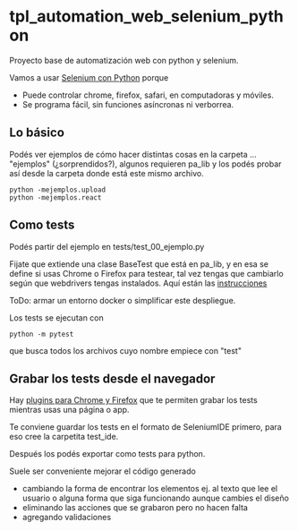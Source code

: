 # tpl_automation_web_selenium_python
Proyecto base de automatización web con python y selenium.

Vamos a usar [Selenium con Python](https://selenium-python.readthedocs.io/getting-started.html) porque

* Puede controlar chrome, firefox, safari, en computadoras y móviles.
* Se programa fácil, sin funciones asíncronas ni verborrea.

## Lo básico

Podés ver ejemplos de cómo hacer distintas cosas en la carpeta ... "ejemplos" (¿sorprendidos?), algunos requieren pa_lib y los podés probar así desde la carpeta donde está este mismo archivo.

~~~
python -mejemplos.upload
python -mejemplos.react
~~~

## Como tests

Podés partir del ejemplo en tests/test_00_ejemplo.py

Fijate que extiende una clase BaseTest que está en pa_lib, y en esa se define si usas Chrome o Firefox para testear, tal vez tengas que cambiarlo según que webdrivers tengas instalados. Aquí están las [instrucciones](https://chromedriver.chromium.org/getting-started)

ToDo: armar un entorno docker o simplificar este despliegue.

Los tests se ejecutan con

~~~
python -m pytest
~~~

que busca todos los archivos cuyo nombre empiece con "test" 

## Grabar los tests desde el navegador

Hay [plugins para Chrome y Firefox](https://chromedriver.chromium.org/getting-started) que te permiten grabar los tests mientras usas una página o app. 

Te conviene guardar los tests en el formato de SeleniumIDE primero, para eso cree la carpetita test_ide.

Después los podés exportar como tests para python.

Suele ser conveniente mejorar el código generado

* cambiando la forma de encontrar los elementos ej. al texto que lee el usuario o alguna forma que siga funcionando aunque cambies el diseño
* eliminando las acciones que se grabaron pero no hacen falta
* agregando validaciones
